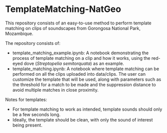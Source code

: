 # TemplateMatching-NatGeo

This repository consists of an easy-to-use method to perform template matching on clips of soundscapes from Gorongosa National Park, Mozambique.

The repository consists of:
* template_matching_example.ipynb: A notebook demonstrating the process of template matching on a clip and how it works, using the red-eyed dove (_Streptopelia semitorquata_) as an example.
* template_matching.ipynb: A notebook where template matching can be performed on all the clips uploaded into data/clips. The user can customize the template that will be used, along with parameters such as the threshold for a match to be made and the suppression distance to avoid multiple matches in close proximity.

Notes for templates:
* For template matching to work as intended, template sounds should only be a few seconds long.
* Ideally, the template should be clean, with only the sound of interest being present.